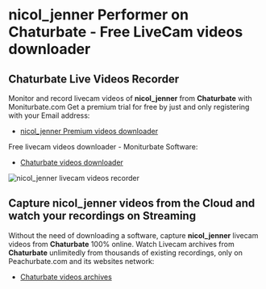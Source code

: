 # nicol_jenner Performer on Chaturbate - Free LiveCam videos downloader

## Chaturbate Live Videos Recorder

Monitor and record livecam videos of **nicol_jenner** from **Chaturbate** with Moniturbate.com
Get a premium trial for free by just and only registering with your Email address:
* [nicol_jenner Premium videos downloader](https://moniturbate.com/request-demo-licence-key.html)

Free livecam videos downloader - Moniturbate Software:
* [Chaturbate videos downloader](https://moniturbate.com/moniturbate-download-software.html)

![nicol_jenner livecam videos recorder](https://peachurnet.com/templates/moniturbate-software.png)


## Capture nicol_jenner videos from the Cloud and watch your recordings on Streaming

Without the need of downloading a software, capture **nicol_jenner** livecam videos from **Chaturbate** 100% online.
Watch Livecam archives from **Chaturbate** unlimitedly from thousands of existing recordings, only on Peachurbate.com and its websites network:
* [Chaturbate videos archives](https://peachurnet.com/)